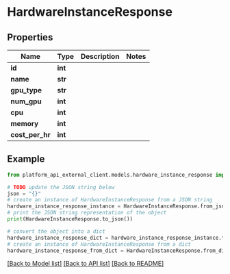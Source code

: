 # HardwareInstanceResponse


## Properties

Name | Type | Description | Notes
------------ | ------------- | ------------- | -------------
**id** | **int** |  | 
**name** | **str** |  | 
**gpu_type** | **str** |  | 
**num_gpu** | **int** |  | 
**cpu** | **int** |  | 
**memory** | **int** |  | 
**cost_per_hr** | **int** |  | 

## Example

```python
from platform_api_external_client.models.hardware_instance_response import HardwareInstanceResponse

# TODO update the JSON string below
json = "{}"
# create an instance of HardwareInstanceResponse from a JSON string
hardware_instance_response_instance = HardwareInstanceResponse.from_json(json)
# print the JSON string representation of the object
print(HardwareInstanceResponse.to_json())

# convert the object into a dict
hardware_instance_response_dict = hardware_instance_response_instance.to_dict()
# create an instance of HardwareInstanceResponse from a dict
hardware_instance_response_from_dict = HardwareInstanceResponse.from_dict(hardware_instance_response_dict)
```
[[Back to Model list]](../README.md#documentation-for-models) [[Back to API list]](../README.md#documentation-for-api-endpoints) [[Back to README]](../README.md)


